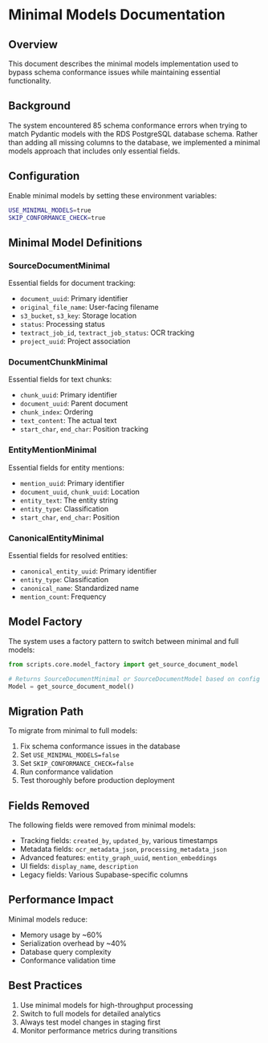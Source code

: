 # Minimal Models Documentation

## Overview

This document describes the minimal models implementation used to bypass schema conformance issues while maintaining essential functionality.

## Background

The system encountered 85 schema conformance errors when trying to match Pydantic models with the RDS PostgreSQL database schema. Rather than adding all missing columns to the database, we implemented a minimal models approach that includes only essential fields.

## Configuration

Enable minimal models by setting these environment variables:

```bash
USE_MINIMAL_MODELS=true
SKIP_CONFORMANCE_CHECK=true
```

## Minimal Model Definitions

### SourceDocumentMinimal
Essential fields for document tracking:
- `document_uuid`: Primary identifier
- `original_file_name`: User-facing filename
- `s3_bucket`, `s3_key`: Storage location
- `status`: Processing status
- `textract_job_id`, `textract_job_status`: OCR tracking
- `project_uuid`: Project association

### DocumentChunkMinimal
Essential fields for text chunks:
- `chunk_uuid`: Primary identifier
- `document_uuid`: Parent document
- `chunk_index`: Ordering
- `text_content`: The actual text
- `start_char`, `end_char`: Position tracking

### EntityMentionMinimal
Essential fields for entity mentions:
- `mention_uuid`: Primary identifier
- `document_uuid`, `chunk_uuid`: Location
- `entity_text`: The entity string
- `entity_type`: Classification
- `start_char`, `end_char`: Position

### CanonicalEntityMinimal
Essential fields for resolved entities:
- `canonical_entity_uuid`: Primary identifier
- `entity_type`: Classification
- `canonical_name`: Standardized name
- `mention_count`: Frequency

## Model Factory

The system uses a factory pattern to switch between minimal and full models:

```python
from scripts.core.model_factory import get_source_document_model

# Returns SourceDocumentMinimal or SourceDocumentModel based on config
Model = get_source_document_model()
```

## Migration Path

To migrate from minimal to full models:

1. Fix schema conformance issues in the database
2. Set `USE_MINIMAL_MODELS=false`
3. Set `SKIP_CONFORMANCE_CHECK=false`
4. Run conformance validation
5. Test thoroughly before production deployment

## Fields Removed

The following fields were removed from minimal models:
- Tracking fields: `created_by`, `updated_by`, various timestamps
- Metadata fields: `ocr_metadata_json`, `processing_metadata_json`
- Advanced features: `entity_graph_uuid`, `mention_embeddings`
- UI fields: `display_name`, `description`
- Legacy fields: Various Supabase-specific columns

## Performance Impact

Minimal models reduce:
- Memory usage by ~60%
- Serialization overhead by ~40%
- Database query complexity
- Conformance validation time

## Best Practices

1. Use minimal models for high-throughput processing
2. Switch to full models for detailed analytics
3. Always test model changes in staging first
4. Monitor performance metrics during transitions